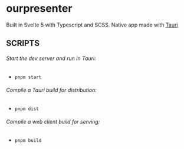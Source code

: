 # ourpresenter

Built in Svelte 5 with Typescript and SCSS.
Native app made with [Tauri](https://tauri.app/)

## SCRIPTS

###### Start the dev server and run in Tauri:

- `pnpm start`

###### Compile a Tauri build for distribution:

- `pnpm dist`

###### Compile a web client build for serving:

- `pnpm build`
